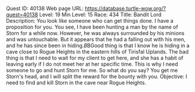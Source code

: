 Quest ID: 40138
Web page URL: https://database.turtle-wow.org/?quest=40138
Level: 19
Min Level: 15
Race: 434
Title: Bandit Lord
Description: You look like someone who can get things done. I have a proposition for you. You see, I have been hunting a man by the name of Storn for a while now. However, he was always surrounded by his minions and was untouchable. But it appears that he had a falling out with his men, and he has since been in hiding.$B$BGood thing is that I know he is hiding in a cave close to Rogue Heights in the eastern hills of Tirisfal Uplands. The bad thing is that I need to wait for my client to get here, and she has a habit of leaving early if I do not meet her at her specific time. This is why I need someone to go and hunt Storn for me. So what do you say? You get me Storn's head, and I will split the reward for the bounty with you.
Objective: I need to find and kill Storn in the cave near Rogue Heights.
